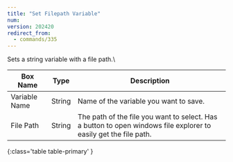 ```yaml
---
title: "Set Filepath Variable"
num: 
version: 202420
redirect_from:
  - commands/335
---
```


Sets a string variable with a file path.\

| Box Name | Type | Description | 
|-------|--------|--------|
| Variable Name | String | Name of the variable you want to save. |
| File Path | String | The path of the file you want to select. Has a button to open windows file explorer to easily get the file path.
{:class='table table-primary' }